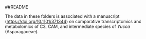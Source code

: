 ##READMEThe data in these folders is associated with a manuscript (https://doi.org/10.1101/371344) on comparative transcriptomics and metabolomics of C3, CAM, and intermediate species of <i>Yucca</i> (Asparagaceae). 